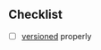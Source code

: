 ## Checklist
- [ ] [versioned](https://github.com/changesets/changesets/blob/main/docs/command-line-options.md#version) properly

